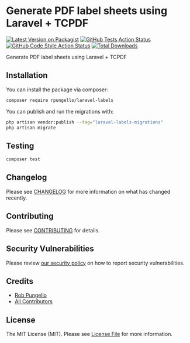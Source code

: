 # Generate PDF label sheets using Laravel + TCPDF

[![Latest Version on Packagist](https://img.shields.io/packagist/v/rpungello/laravel-labels.svg?style=flat-square)](https://packagist.org/packages/rpungello/laravel-labels)
[![GitHub Tests Action Status](https://img.shields.io/github/workflow/status/rpungello/laravel-labels/run-tests?label=tests)](https://github.com/rpungello/laravel-labels/actions?query=workflow%3Arun-tests+branch%3Amain)
[![GitHub Code Style Action Status](https://img.shields.io/github/workflow/status/rpungello/laravel-labels/Check%20&%20fix%20styling?label=code%20style)](https://github.com/rpungello/laravel-labels/actions?query=workflow%3A"Check+%26+fix+styling"+branch%3Amain)
[![Total Downloads](https://img.shields.io/packagist/dt/rpungello/laravel-labels.svg?style=flat-square)](https://packagist.org/packages/rpungello/laravel-labels)

Generate PDF label sheets using Laravel + TCPDF

## Installation

You can install the package via composer:

```bash
composer require rpungello/laravel-labels
```

You can publish and run the migrations with:

```bash
php artisan vendor:publish --tag="laravel-labels-migrations"
php artisan migrate
```

## Testing

```bash
composer test
```

## Changelog

Please see [CHANGELOG](CHANGELOG.md) for more information on what has changed recently.

## Contributing

Please see [CONTRIBUTING](https://github.com/rpungello/.github/blob/main/CONTRIBUTING.md) for details.

## Security Vulnerabilities

Please review [our security policy](../../security/policy) on how to report security vulnerabilities.

## Credits

- [Rob Pungello](https://github.com/rpungello)
- [All Contributors](../../contributors)

## License

The MIT License (MIT). Please see [License File](LICENSE.md) for more information.
